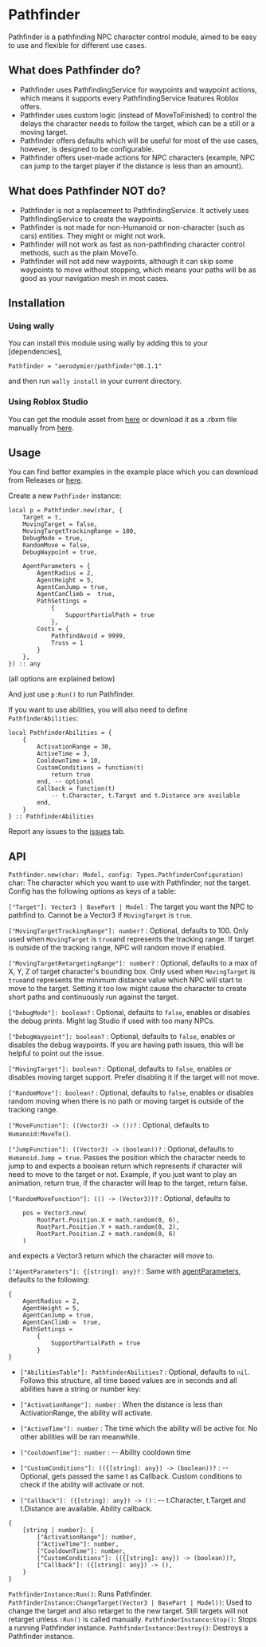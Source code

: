 # Pathfinder
Pathfinder is a pathfinding NPC character control module, aimed to be easy to use and flexible for different use cases.

## What does Pathfinder do?
- Pathfinder uses PathfindingService for waypoints and waypoint actions, which means it supports every PathfindingService features Roblox offers.
- Pathfinder uses custom logic (instead of MoveToFinished) to control the delays the character needs to follow the target, which can be a still or a moving target.
- Pathfinder offers defaults which will be useful for most of the use cases, however, is designed to be configurable.
- Pathfinder offers user-made actions for NPC characters (example, NPC can jump to the target player if the distance is less than an amount).

## What does Pathfinder NOT do?
- Pathfinder is not a replacement to PathfindingService. It actively uses PathfindingService to create the waypoints.
- Pathfinder is not made for non-Humanoid or non-character (such as cars) entities. They might or might not work.
- Pathfinder will not work as fast as non-pathfinding character control methods, such as the plain MoveTo.
- Pathfinder will not add new waypoints, although it can skip some waypoints to move without stopping, which means your paths will be as good as your navigation mesh in most cases.

## Installation

### Using wally
You can install this module using wally by adding this to your [dependencies],

```
Pathfinder = "aerodymier/pathfinder^@0.1.1"
```

and then run ``wally install`` in your current directory.

### Using Roblox Studio
You can get the module asset from [here](https://create.roblox.com/store/asset/125173551498545/Pathfinder) or download it as a .rbxm file manually from [here](https://github.com/Aerodymier/Pathfinder/releases/latest/download/module.rbxm).

## Usage
You can find better examples in the example place which you can download from Releases or [here](https://github.com/Aerodymier/Pathfinder/releases/latest/download/ExamplePlace.rbxl).

Create a new ``Pathfinder`` instance:

```luau
local p = Pathfinder.new(char, {
    Target = t,
    MovingTarget = false,
    MovingTargetTrackingRange = 100,
    DebugMode = true,
    RandomMove = false,
    DebugWaypoint = true,

    AgentParameters = {
        AgentRadius = 2, 
        AgentHeight = 5,
        AgentCanJump = true, 
        AgentCanClimb =  true,
        PathSettings = 
            {
                SupportPartialPath = true
            },
        Costs = {
            PathfindAvoid = 9999,
            Truss = 1
        }
    },
}) :: any
```
(all options are explained below)

And just use ``p:Run()`` to run Pathfinder.

If you want to use abilities, you will also need to define ``PathfinderAbilities``:

```luau
local PathfinderAbilities = {
    {
        ActivationRange = 30,
        ActiveTime = 3,
        CooldownTime = 10,
        CustomConditions = function(t)
            return true
        end, -- optional
        Callback = function(t)
            -- t.Character, t.Target and t.Distance are available
        end,
    }
} :: PathfinderAbilities
```

Report any issues to the [issues](https://github.com/Aerodymier/Pathfinder/issues) tab.

## API

``Pathfinder.new(char: Model, config: Types.PathfinderConfiguration)``
char: The character which you want to use with Pathfinder, not the target.
Config has the following options as keys of a table:

``["Target"]: Vector3 | BasePart | Model`` : The target you want the NPC to pathfind to. Cannot be a Vector3 if ``MovingTarget`` is ``true``.

``["MovingTargetTrackingRange"]: number?`` : Optional, defaults to 100. Only used when ``MovingTarget`` is ``true``and represents the tracking range. If target is outside of the tracking range, NPC will random move if enabled.

``["MovingTargetRetargetingRange"]: number?`` : Optional, defaults to a max of X, Y, Z of target character's bounding box. Only used when ``MovingTarget`` is ``true``and represents the minimum distance value which NPC will start to move to the target. Setting it too low might cause the character to create short paths and continuously run against the target.

``["DebugMode"]: boolean?`` : Optional, defaults to ``false``, enables or disables the debug prints. Might lag Studio if used with too many NPCs.

``["DebugWaypoint"]: boolean?`` :  Optional, defaults to ``false``, enables or disables the debug waypoints. If you are having path issues, this will be helpful to point out the issue.

``["MovingTarget"]: boolean?`` : Optional, defaults to ``false``, enables or disables moving target support. Prefer disabling it if the target will not move.

``["RandomMove"]: boolean?`` : Optional, defaults to ``false``, enables or disables random moving when there is no path or moving target is outside of the tracking range.

``["MoveFunction"]: ((Vector3) -> ())?`` : Optional, defaults to ``Humanoid:MoveTo()``.

``["JumpFunction"]: ((Vector3) -> (boolean))?`` : Optional, defaults to ``Humanoid.Jump = true``. Passes the position which the character needs to jump to and expects a boolean return which represents if character will need to move to the target or not.
Example, if you just want to play an animation, return true, if the character will leap to the target, return false.

``["RandomMoveFunction"]: (() -> (Vector3))?`` : Optional, defaults to

```luau
    pos = Vector3.new(
        RootPart.Position.X + math.random(0, 6), 
        RootPart.Position.Y + math.random(0, 2), 
        RootPart.Position.Z + math.random(0, 6)
    )
```

and expects a Vector3 return which the character will move to.

``["AgentParameters"]: {[string]: any}?`` : Same with [agentParameters](https://create.roblox.com/docs/reference/engine/classes/PathfindingService#CreatePath), defaults to the following:

```luau
{
    AgentRadius = 2, 
    AgentHeight = 5,
    AgentCanJump = true,
    AgentCanClimb =  true,
    PathSettings = 
        {
            SupportPartialPath = true
        }
}
```

- ``["AbilitiesTable"]: PathfinderAbilities?`` : Optional, defaults to ``nil``. Follows this structure, all time based values are in seconds and all abilities have a string or number key:

- ``["ActivationRange"]: number`` : When the distance is less than ActivationRange, the ability will activate.

- ``["ActiveTime"]: number`` : The time which the ability will be active for. No other abilities will be ran meanwhile.

- ``["CooldownTime"]: number`` : -- Ability cooldown time

- ``["CustomConditions"]: (({[string]: any}) -> (boolean))?`` : -- Optional, gets passed the same t as Callback. Custom conditions to check if the ability will activate or not.

- ``["Callback"]: ({[string]: any}) -> ()`` : -- t.Character, t.Target and t.Distance are available. Ability callback.

```luau
{
	[string | number]: {
		["ActivationRange"]: number,
		["ActiveTime"]: number,
		["CooldownTime"]: number,
		["CustomConditions"]: (({[string]: any}) -> (boolean))?,
		["Callback"]: ({[string]: any}) -> (),
	}
}
```

``PathfinderInstance:Run()``: Runs Pathfinder.
``PathfinderInstance:ChangeTarget(Vector3 | BasePart | Model))``: Used to change the target and also retarget to the new target. Still targets will not retarget unless ``:Run()`` is called manually.
``PathfinderInstance:Stop()``: Stops a running Pathfinder instance.
``PathfinderInstance:Destroy()``: Destroys a Pathfinder instance.
